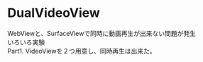 # DualVideoView
WebViewと、SurfaceViewで同時に動画再生が出来ない問題が発生<br>
いろいろ実験<br>
Part1. VideoViewを２つ用意し、同時再生は出来た。<br>
